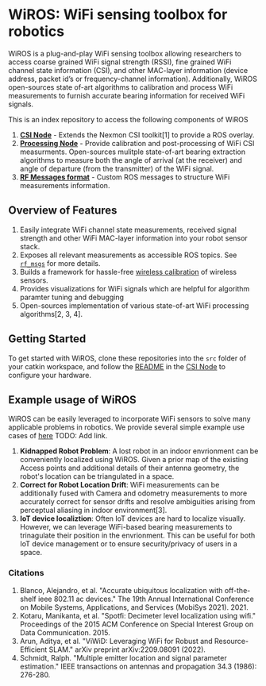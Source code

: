 # WiROS: WiFi sensing toolbox for robotics

WiROS is a plug-and-play WiFi sensing toolbox allowing researchers to access coarse grained WiFi signal strength (RSSI), fine grained WiFi channel state information (CSI), and other MAC-layer information (device address, packet id’s or frequency-channel information). Additionally, WiROS open-sources state of-art algorithms to calibration and process WiFi measurements to furnish accurate bearing information for received WiFi signals. 

This is an index repository to access the following components of WiROS
1. [**CSI Node**](https://github.com/ucsdwcsng/wiros_csi_node) - Extends the Nexmon CSI toolkit[1] to provide a ROS overlay. 
2. [**Processing Node**](https://github.com/ucsdwcsng/wiros_processing_node) - Provide calibration and post-processing of WiFi CSI measurments. Open-sources mulitple state-of-art bearing extraction algorithms to measure both the angle of arrival (at the receiver) and angle of departure (from the transmitter) of the WiFi signal.
3. [**RF Messages format**](https://github.com/ucsdwcsng/rf_msgs) - Custom ROS messages to structure WiFi measurements information. 

## Overview of Features

1. Easily integrate WiFi channel state measurements, received signal strength and other WiFi MAC-layer information into your robot sensor stack. 
2. Exposes all relevant measurements as accessible ROS topics. See [`rf_msgs`](https://github.com/ucsdwcsng/rf_msgs) for more details.  
3. Builds a framework for hassle-free [wireless calibration](https://github.com/ucsdwcsng/wiros_processing_node/blob/main/README.md#dynamic-compensation) of wireless sensors.
4. Provides visualizations for WiFi signals which are helpful for algorithm paramter tuning and debugging 
5. Open-sources implementation of various state-of-art WiFi processing algorithms[2, 3, 4]. 

## Getting Started

To get started with WiROS, clone these repositories into the `src` folder of your catkin workspace, and follow the [README](https://github.com/ucsdwcsng/wiros_csi_node/blob/main/README.md) in the [CSI Node](https://github.com/ucsdwcsng/wiros_csi_node) to configure your hardware.   

## Example usage of WiROS 

WiROS can be easily leveraged to incorporate WiFi sensors to solve many applicable problems in robotics. We provide several simple example use cases of [here]() TODO: Add link.

1. **Kidnapped Robot Problem**: A lost robot in an indoor envrionment can be conveniently localized using WiROS. Given a prior map of the existing Access points and additional details of their antenna geometry, the robot's location can be triangulated in a space. 
2. **Correct for Robot Location Drift**: WiFi measurements can be additionally fused with Camera and odometry measurements to more accurately correct for sensor drifts and resolve ambiguities arising from perceptual aliasing in indoor environment[3]. 
3. **IoT device localiztion**: Often IoT devices are hard to localize visually. However, we can leverage WiFi-based bearing measurements to trinagulate their position in the envrionment. This can be useful for both IoT device management or to ensure security/privacy of users in a space. 

### Citations

1. Blanco, Alejandro, et al. "Accurate ubiquitous localization with off-the-shelf ieee 802.11 ac devices." The 19th Annual International Conference on Mobile Systems, Applications, and Services (MobiSys 2021). 2021.
2. Kotaru, Manikanta, et al. "Spotfi: Decimeter level localization using wifi." Proceedings of the 2015 ACM Conference on Special Interest Group on Data Communication. 2015.
3. Arun, Aditya, et al. "ViWiD: Leveraging WiFi for Robust and Resource-Efficient SLAM." arXiv preprint arXiv:2209.08091 (2022).
4. Schmidt, Ralph. "Multiple emitter location and signal parameter estimation." IEEE transactions on antennas and propagation 34.3 (1986): 276-280.
    




